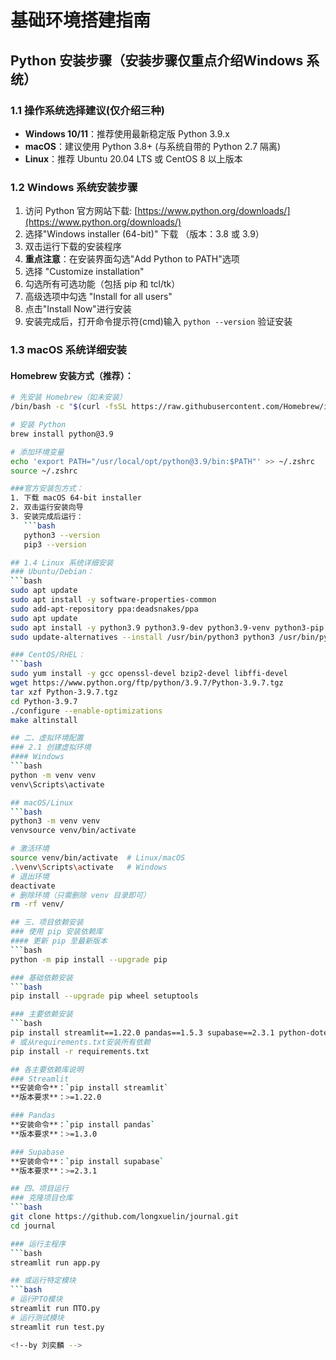 # 基础环境搭建指南
## Python 安装步骤（安装步骤仅重点介绍Windows 系统）
### 1.1 操作系统选择建议(仅介绍三种)
- **Windows 10/11**：推荐使用最新稳定版 Python 3.9.x  
- **macOS**：建议使用 Python 3.8+ (与系统自带的 Python 2.7 隔离)  
- **Linux**：推荐 Ubuntu 20.04 LTS 或 CentOS 8 以上版本  

### 1.2 Windows 系统安装步骤
1. 访问 Python 官方网站下载: [https://www.python.org/downloads/](https://www.python.org/downloads/)  
2. 选择"Windows installer (64-bit)" 下载 （版本：3.8 或 3.9）  
3. 双击运行下载的安装程序  
4. **重点注意**：在安装界面勾选"Add Python to PATH"选项  
5. 选择 "Customize installation"  
6. 勾选所有可选功能（包括 pip 和 tcl/tk）  
7. 高级选项中勾选 "Install for all users"  
8. 点击"Install Now"进行安装  
9. 安装完成后，打开命令提示符(cmd)输入 `python --version` 验证安装  

### 1.3 macOS 系统详细安装
#### Homebrew 安装方式（推荐）：
```bash
# 先安装 Homebrew（如未安装）
/bin/bash -c "$(curl -fsSL https://raw.githubusercontent.com/Homebrew/install/HEAD/install.sh)"

# 安装 Python
brew install python@3.9

# 添加环境变量
echo 'export PATH="/usr/local/opt/python@3.9/bin:$PATH"' >> ~/.zshrc
source ~/.zshrc

###官方安装包方式：
1. 下载 macOS 64-bit installer  
2. 双击运行安装向导  
3. 安装完成后运行：  
   ```bash
   python3 --version
   pip3 --version

## 1.4 Linux 系统详细安装
### Ubuntu/Debian：
```bash
sudo apt update
sudo apt install -y software-properties-common
sudo add-apt-repository ppa:deadsnakes/ppa
sudo apt update
sudo apt install -y python3.9 python3.9-dev python3.9-venv python3-pip
sudo update-alternatives --install /usr/bin/python3 python3 /usr/bin/python3.9 1

### CentOS/RHEL：
```bash
sudo yum install -y gcc openssl-devel bzip2-devel libffi-devel
wget https://www.python.org/ftp/python/3.9.7/Python-3.9.7.tgz
tar xzf Python-3.9.7.tgz
cd Python-3.9.7
./configure --enable-optimizations
make altinstall

## 二、虚拟环境配置
### 2.1 创建虚拟环境
#### Windows
```bash
python -m venv venv
venv\Scripts\activate

## macOS/Linux 
```bash
python3 -m venv venv
venvsource venv/bin/activate

# 激活环境
source venv/bin/activate  # Linux/macOS
.\venv\Scripts\activate   # Windows
# 退出环境
deactivate
# 删除环境（只需删除 venv 目录即可）
rm -rf venv/

## 三、项目依赖安装
### 使用 pip 安装依赖库
#### 更新 pip 至最新版本
```bash
python -m pip install --upgrade pip

### 基础依赖安装
```bash
pip install --upgrade pip wheel setuptools

### 主要依赖安装
```bash
pip install streamlit==1.22.0 pandas==1.5.3 supabase==2.3.1 python-dotenv==0.21.0
# 或从requirements.txt安装所有依赖
pip install -r requirements.txt

## 各主要依赖库说明
### Streamlit
**安装命令**：`pip install streamlit`
**版本要求**：>=1.22.0

### Pandas
**安装命令**：`pip install pandas`
**版本要求**：>=1.3.0

### Supabase
**安装命令**：`pip install supabase`
**版本要求**：>=2.3.1

## 四、项目运行
### 克隆项目仓库
```bash
git clone https://github.com/longxuelin/journal.git
cd journal

### 运行主程序
```bash
streamlit run app.py

## 或运行特定模块
```bash
# 运行PTO模块
streamlit run ПТО.py
# 运行测试模块
streamlit run test.py

<!--by 刘奕麟 -->

